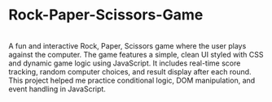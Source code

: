 # Rock-Paper-Scissors-Game
<br>
A fun and interactive Rock, Paper, Scissors game where the user plays against the computer. The game features a simple, clean UI styled with CSS and dynamic game logic using JavaScript. It includes real-time score tracking, random computer choices, and result display after each round. This project helped me practice conditional logic, DOM manipulation, and event handling in JavaScript.
